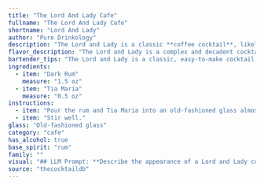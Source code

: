 ```yaml
---
title: "The Lord And Lady Cafe"
fullname: "The Lord And Lady Cafe"
shortname: "Lord And Lady"
author: "Pure Drinkology"
description: "The Lord and Lady is a classic **coffee cocktail**, likely originating in the Caribbean where dark rum and Tia Maria, a coffee liqueur, are readily available.  This simple combination delivers a rich, complex flavor profile that's both sweet and boozy. "
flavor_description: "The Lord and Lady is a complex and decadent cocktail. The dark rum provides a rich, molasses-forward base, while the Tia Maria adds a luxurious coffee and chocolate sweetness. The combination is both smooth and robust, offering a delightful balance between bitter and sweet. The finish lingers with hints of vanilla and spice, creating a sophisticated and memorable experience. "
bartender_tips: "The Lord and Lady is a classic, easy-to-make cocktail.  To ensure a smooth and balanced flavor, use high-quality dark rum and Tia Maria.  Start with a well-chilled glass for a refreshing drink.  Don't over-shake; you want a velvety texture, not a frothy one.  Finally, garnish with a coffee bean or chocolate curl for an elegant touch. "
ingredients:
  - item: "Dark Rum"
    measure: "1.5 oz"
  - item: "Tia Maria"
    measure: "0.5 oz"
instructions:
  - item: "Pour the rum and Tia Maria into an old-fashioned glass almost filled with ice cubes."
  - item: "Stir well."
glass: "Old-fashioned glass"
category: "cafe"
has_alcohol: true
base_spirit: "rum"
family: ""
visual: "## LLM Prompt: **Describe the appearance of a Lord and Lady cocktail, made with dark rum and Tia Maria. Consider:*** **Color:** What is the overall color of the drink? Is it deep and rich, or lighter and more translucent? Are there any layers or gradients in the color?* **Texture:** Is the drink clear and smooth, or does it have a thicker, more syrupy texture? Are there any visible particles or sediment? * **Presentation:**  Is the drink served in a specific type of glass? What kind of garnishes might be added? How does the presentation enhance the overall visual appeal of the drink? **Be descriptive and use vivid language to paint a picture of this cocktail's visual appeal.** "
source: "thecocktaildb"
---
```


